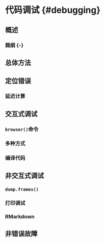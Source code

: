 # 代码调试 {#debugging}

## 概述

### 题纲 {-}

## 总体方法

## 定位错误

### 延迟计算

## 交互式调试

### `browser()`命令

### 多种方式

### 编译代码

## 非交互式调试

### `dump.frames()`

### 打印调试

### RMarkdown

## 非错误故障
